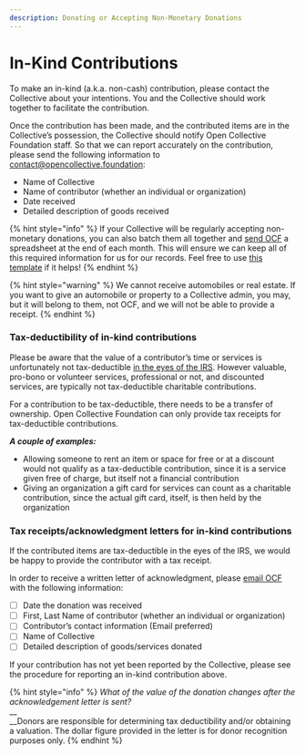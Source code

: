 ```yaml
---
description: Donating or Accepting Non-Monetary Donations
---
```


# In-Kind Contributions

To make an in-kind (a.k.a. non-cash) contribution, please contact the Collective about your intentions. You and the Collective should work together to facilitate the contribution.

Once the contribution has been made, and the contributed items are in the Collective’s possession, the Collective should notify Open Collective Foundation staff. So that we can report accurately on the contribution, please send the following information to [contact@opencollective.foundation](mailto:contact@opencollective.foundation):

* Name of Collective
* Name of contributor (whether an individual or organization)
* Date received
* Detailed description of goods received&#x20;

{% hint style="info" %}
If your Collective will be regularly accepting non-monetary donations, you can also batch them all together and [send OCF](../../about/contact-us.md) a spreadsheet at the end of each month. This will ensure we can keep all of this required information for us for our records. Feel free to use [this template](https://docs.google.com/spreadsheets/u/2/d/1A8de4z82oCu2cOVtQ5\_5ac5N9RsWqKrsxbCXt6i4B38/copy) if it helps!
{% endhint %}

{% hint style="warning" %}
We cannot receive automobiles or real estate. If you want to give an automobile or property to a Collective admin, you may, but it will belong to them, not OCF, and we will not be able to provide a receipt.
{% endhint %}

### **Tax-deductibility of in-kind contributions**

Please be aware that the value of a contributor’s time or services is unfortunately not tax-deductible [in the eyes of the IRS](https://www.irs.gov/pub/irs-pdf/p526.pdf). However valuable, pro-bono or volunteer services, professional or not, and discounted services, are typically not tax-deductible charitable contributions.

For a contribution to be tax-deductible, there needs to be a transfer of ownership. Open Collective Foundation can only provide tax receipts for tax-deductible contributions.‌

_**A couple of examples:**_

* Allowing someone to rent an item or space for free or at a discount would not qualify as a tax-deductible contribution, since it is a service given free of charge, but itself not a financial contribution
* Giving an organization a gift card for services can count as a charitable contribution, since the actual gift card, itself, is then held by the organization

### **Tax receipts/acknowledgment letters for in-kind contributions**

‌If the contributed items are tax-deductible in the eyes of the IRS, we would be happy to provide the contributor with a tax receipt.

In order to receive a written letter of acknowledgment, please [email OCF](../../about/contact-us.md) with the following information:

* [ ] Date the donation was received
* [ ] First, Last Name of contributor (whether an individual or organization)
* [ ] Contributor’s contact information (Email preferred)
* [ ] Name of Collective
* [ ] Detailed description of goods/services donated

If your contribution has not yet been reported by the Collective, please see the procedure for reporting an in-kind contribution above.

{% hint style="info" %}
_What of the value of the donation changes after the acknowledgement letter is sent?_ \
__\
__Donors are responsible for determining tax deductibility and/or obtaining a valuation. The dollar figure provided in the letter is for donor recognition purposes only.
{% endhint %}
